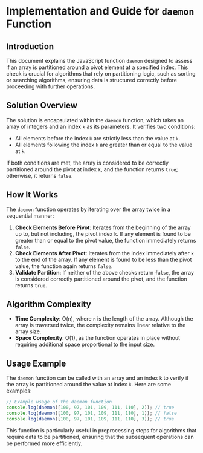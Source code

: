 # Implementation and Guide for `daemon` Function

## Introduction
This document explains the JavaScript function `daemon` designed to assess if an array is partitioned around a pivot element at a specified index. This check is crucial for algorithms that rely on partitioning logic, such as sorting or searching algorithms, ensuring data is structured correctly before proceeding with further operations.

## Solution Overview
The solution is encapsulated within the `daemon` function, which takes an array of integers and an index `k` as its parameters. It verifies two conditions:
- All elements before the index `k` are strictly less than the value at `k`.
- All elements following the index `k` are greater than or equal to the value at `k`.

If both conditions are met, the array is considered to be correctly partitioned around the pivot at index `k`, and the function returns `true`; otherwise, it returns `false`.

## How It Works
The `daemon` function operates by iterating over the array twice in a sequential manner:
1. **Check Elements Before Pivot**: Iterates from the beginning of the array up to, but not including, the pivot index `k`. If any element is found to be greater than or equal to the pivot value, the function immediately returns `false`.
2. **Check Elements After Pivot**: Iterates from the index immediately after `k` to the end of the array. If any element is found to be less than the pivot value, the function again returns `false`.
3. **Validate Partition**: If neither of the above checks return `false`, the array is considered correctly partitioned around the pivot, and the function returns `true`.

## Algorithm Complexity
- **Time Complexity**: O(n), where `n` is the length of the array. Although the array is traversed twice, the complexity remains linear relative to the array size.
- **Space Complexity**: O(1), as the function operates in place without requiring additional space proportional to the input size.

## Usage Example
The `daemon` function can be called with an array and an index `k` to verify if the array is partitioned around the value at index `k`. Here are some examples:

```javascript
// Example usage of the daemon function
console.log(daemon([100, 97, 101, 109, 111, 110], 2)); // true
console.log(daemon([100, 97, 101, 109, 111, 110], 1)); // false
console.log(daemon([100, 97, 101, 109, 111, 110], 3)); // true
```

This function is particularly useful in preprocessing steps for algorithms that require data to be partitioned, ensuring that the subsequent operations can be performed more efficiently.